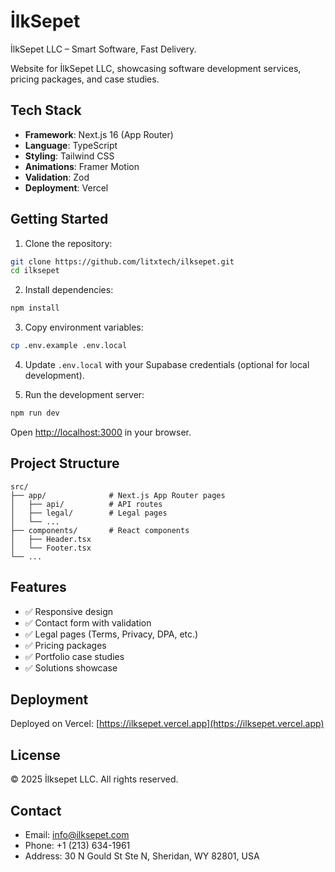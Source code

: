 # İlkSepet

İlkSepet LLC – Smart Software, Fast Delivery.

Website for İlkSepet LLC, showcasing software development services, pricing packages, and case studies.

## Tech Stack

- **Framework**: Next.js 16 (App Router)
- **Language**: TypeScript
- **Styling**: Tailwind CSS
- **Animations**: Framer Motion
- **Validation**: Zod
- **Deployment**: Vercel

## Getting Started

1. Clone the repository:
```bash
git clone https://github.com/litxtech/ilksepet.git
cd ilksepet
```

2. Install dependencies:
```bash
npm install
```

3. Copy environment variables:
```bash
cp .env.example .env.local
```

4. Update `.env.local` with your Supabase credentials (optional for local development).

5. Run the development server:
```bash
npm run dev
```

Open [http://localhost:3000](http://localhost:3000) in your browser.

## Project Structure

```
src/
├── app/              # Next.js App Router pages
│   ├── api/          # API routes
│   ├── legal/        # Legal pages
│   └── ...
├── components/       # React components
│   ├── Header.tsx
│   └── Footer.tsx
└── ...
```

## Features

- ✅ Responsive design
- ✅ Contact form with validation
- ✅ Legal pages (Terms, Privacy, DPA, etc.)
- ✅ Pricing packages
- ✅ Portfolio case studies
- ✅ Solutions showcase

## Deployment

Deployed on Vercel: [https://ilksepet.vercel.app](https://ilksepet.vercel.app)

## License

© 2025 İlksepet LLC. All rights reserved.

## Contact

- Email: info@ilksepet.com
- Phone: +1 (213) 634-1961
- Address: 30 N Gould St Ste N, Sheridan, WY 82801, USA
